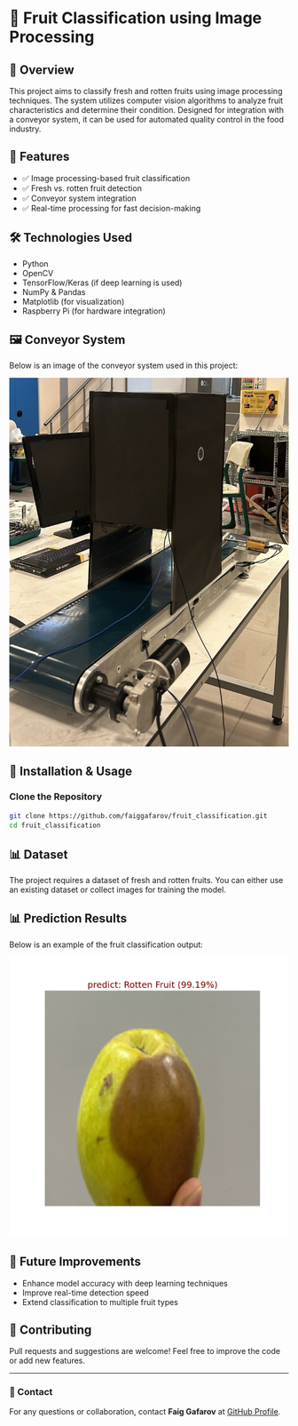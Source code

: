 # 🍎 Fruit Classification using Image Processing

## 📌 Overview
This project aims to classify fresh and rotten fruits using image processing techniques. The system utilizes computer vision algorithms to analyze fruit characteristics and determine their condition. Designed for integration with a conveyor system, it can be used for automated quality control in the food industry.

## 🎯 Features
- ✅ Image processing-based fruit classification
- ✅ Fresh vs. rotten fruit detection
- ✅ Conveyor system integration
- ✅ Real-time processing for fast decision-making

## 🛠 Technologies Used
- Python
- OpenCV
- TensorFlow/Keras (if deep learning is used)
- NumPy & Pandas
- Matplotlib (for visualization)
- Raspberry Pi (for hardware integration)


## 🖼 Conveyor System
Below is an image of the conveyor system used in this project:

![Conveyor System](conveyor.jpg)

## 🚀 Installation & Usage
### Clone the Repository
```bash
git clone https://github.com/faiggafarov/fruit_classification.git
cd fruit_classification
```

## 📊 Dataset
The project requires a dataset of fresh and rotten fruits. You can either use an existing dataset or collect images for training the model.

## 📊 Prediction Results
Below is an example of the fruit classification output:

![Prediction Result](fruit_prediction.png)

## 📌 Future Improvements
- Enhance model accuracy with deep learning techniques
- Improve real-time detection speed
- Extend classification to multiple fruit types

## 🤝 Contributing
Pull requests and suggestions are welcome! Feel free to improve the code or add new features.

---
### 📩 Contact
For any questions or collaboration, contact **Faig Gafarov** at [GitHub Profile](https://github.com/faiggafarov).

